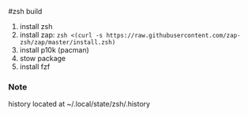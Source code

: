 #zsh build

1. install zsh
2. install zap: `zsh <(curl -s https://raw.githubusercontent.com/zap-zsh/zap/master/install.zsh)`
3. install p10k (pacman)
4. stow package
5. install fzf

### Note
history located at ~/.local/state/zsh/.history

